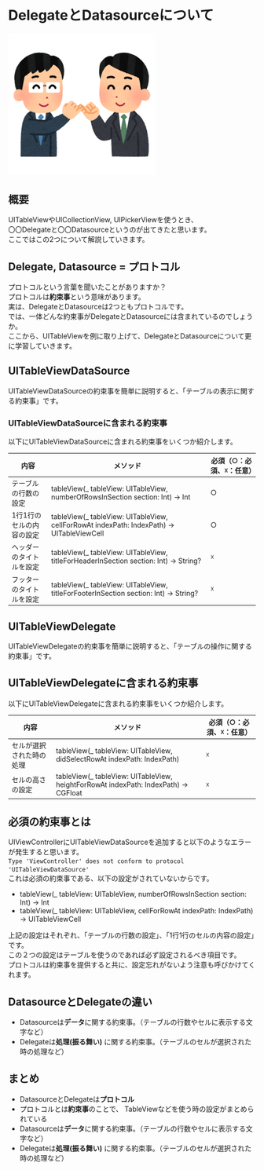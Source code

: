 # DelegateとDatasourceについて

<img src="./img/protocol.png" width="300px">

## 概要
UITableViewやUICollectionView, UIPickerViewを使うとき、  
〇〇Delegateと〇〇Datasourceというのが出てきたと思います。  
ここではこの2つについて解説していきます。

## Delegate, Datasource = プロトコル
プロトコルという言葉を聞いたことがありますか？  
プロトコルは**約束事**という意味があります。  
実は、DelegateとDatasourceは2つともプロトコルです。  
では、一体どんな約束事がDelegateとDatasourceには含まれているのでしょうか。  
ここから、UITableViewを例に取り上げて、DelegateとDatasourceについて更に学習していきます。

## UITableViewDataSource
UITableViewDataSourceの約束事を簡単に説明すると、「テーブルの表示に関する約束事」です。

### UITableViewDataSourceに含まれる約束事
以下にUITableViewDataSourceに含まれる約束事をいくつか紹介します。

|内容|メソッド|必須（○：必須、☓：任意）|
|---|---|---|
|テーブルの行数の設定|tableView(_ tableView: UITableView, numberOfRowsInSection section: Int) -> Int|○|
|1行1行のセルの内容の設定|tableView(_ tableView: UITableView, cellForRowAt indexPath: IndexPath) -> UITableViewCell|○|
|ヘッダーのタイトルを設定|tableView(_ tableView: UITableView, titleForHeaderInSection section: Int) -> String?|☓|
|フッターのタイトルを設定|tableView(_ tableView: UITableView, titleForFooterInSection section: Int) -> String?|☓|

## UITableViewDelegate
UITableViewDelegateの約束事を簡単に説明すると、「テーブルの操作に関する約束事」です。

## UITableViewDelegateに含まれる約束事
以下にUITableViewDelegateに含まれる約束事をいくつか紹介します。

|内容|メソッド|必須（○：必須、☓：任意）|
|---|---|---|
|セルが選択された時の処理|tableView(_ tableView: UITableView, didSelectRowAt indexPath: IndexPath)|☓|
|セルの高さの設定|tableView(_ tableView: UITableView, heightForRowAt indexPath: IndexPath) -> CGFloat|☓|

## 必須の約束事とは
UIViewControllerにUITableViewDataSourceを追加すると以下のようなエラーが発生すると思います。  
```Type 'ViewController' does not conform to protocol 'UITableViewDataSource'```  
これは必須の約束事である、以下の設定がされていないからです。
- tableView(_ tableView: UITableView, numberOfRowsInSection section: Int) -> Int
- tableView(_ tableView: UITableView, cellForRowAt indexPath: IndexPath) -> UITableViewCell

上記の設定はそれぞれ、「テーブルの行数の設定」、「1行1行のセルの内容の設定」です。  
この２つの設定はテーブルを使うのであれば必ず設定されるべき項目です。  
プロトコルは約束事を提供すると共に、設定忘れがないよう注意も呼びかけてくれます。

## DatasourceとDelegateの違い
- Datasourceは**データ**に関する約束事。（テーブルの行数やセルに表示する文字など）
- Delegateは**処理(振る舞い)** に関する約束事。（テーブルのセルが選択された時の処理など）


## まとめ
- DatasourceとDelegateは**プロトコル**
- プロトコルとは**約束事**のことで、 TableViewなどを使う時の設定がまとめられている
- Datasourceは**データ**に関する約束事。（テーブルの行数やセルに表示する文字など）
- Delegateは**処理(振る舞い)** に関する約束事。（テーブルのセルが選択された時の処理など）

